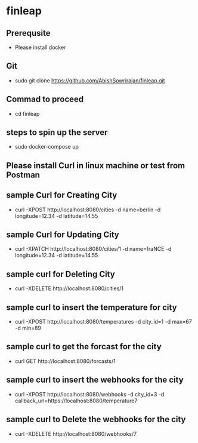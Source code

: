 # finleap

## Prerequsite
- Please install docker 

## Git
- sudo git clone https://github.com/AbishSowrirajan/finleap.git

## Commad to proceed 
- cd finleap 

## steps to spin up the server 
- sudo docker-compose up 
  
## Please install Curl in linux machine or test from Postman 

## sample Curl for Creating City
- curl -XPOST http://localhost:8080/cities -d  name=berlin  -d longitude=12.34 -d latitude=14.55

## sample Curl for Updating City
- curl -XPATCH http://localhost:8080/cities/1 -d name=fraNCE -d longitude=12.34 -d latitude=14.55

## sample curl for Deleting City 
- curl -XDELETE http://localhost:8080/cities/1

## sample curl to insert the temperature for city 
- curl -XPOST http://localhost:8080/temperatures -d city_id=1  -d max=67 -d min=89

## sample curl to get the forcast for the city  
- curl  GET http://localhost:8080/forcasts/1

## sample curl to insert the webhooks for the city  
- curl -XPOST http://localhost:8080/webhooks -d city_id=3 -d callback_url=https://localhost:8080/temperature7

## sample curl to Delete  the webhooks for the city  
- curl -XDELETE  http://localhost:8080/webhooks/7










 
